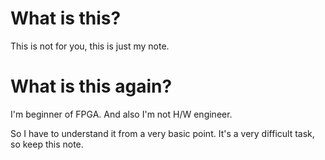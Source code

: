 # What is this?

This is not for you, this is just my note.


# What is this again?

I'm beginner of FPGA.
And also I'm not H/W engineer.

So I have to understand it from a very basic point.
It's a very difficult task, so keep this note.

